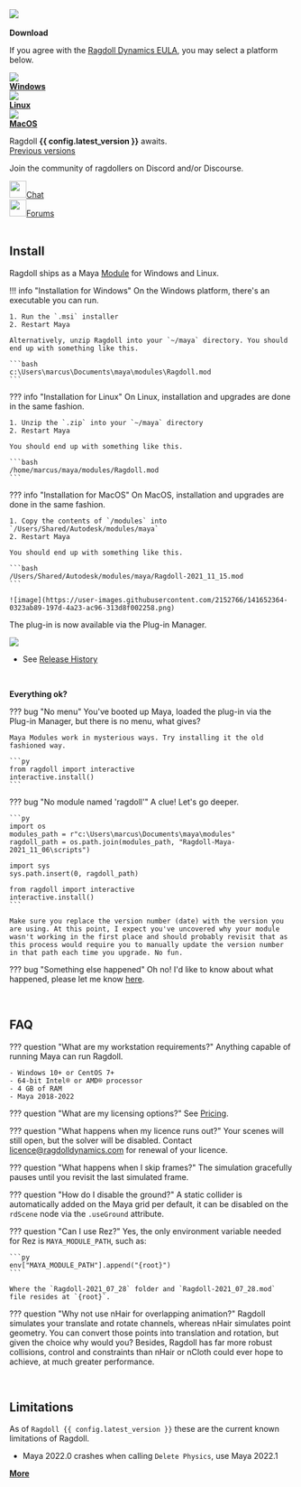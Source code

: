 <div class="hero-container">
    <img class="hero-image" src=/car14.png>
</div>

<br>

<div class="vboxlayout align-center justify-center">
    <!-- <h3>Download</h3> -->
    <b>Download</b>
    <p>If you agree with the <a href="https://ragdolldynamics.com/eula"><u>Ragdoll Dynamics EULA</u></a>, you may select a platform below.</p>
    <div class="hboxlayout align-center">
        <a style="max-height: 40px;" href="https://ragdolldynamics.com/download?platform=windows" class="button red"><div class="image"><img src=https://user-images.githubusercontent.com/2152766/126961293-8ab863bf-65c8-4e89-a25d-9bcbe4a63627.png></div><b>Windows</b></a>
        <a style="max-height: 40px;" href="https://ragdolldynamics.com/download?platform=linux" class="button blue"><div class="image"><img src=https://user-images.githubusercontent.com/2152766/126961293-8ab863bf-65c8-4e89-a25d-9bcbe4a63627.png></div><b>Linux</b></a>
        <a style="max-height: 40px;" href="https://ragdolldynamics.com/download?platform=linux" class="button green"><div class="image"><img src=https://user-images.githubusercontent.com/2152766/126961293-8ab863bf-65c8-4e89-a25d-9bcbe4a63627.png></div><b>MacOS</b></a>
    </div>
    <p class="text-align-center">Ragdoll <b>{{ config.latest_version }}</b> awaits.<br>
    <a href="https://files.ragdolldynamics.com">Previous versions</a></p>
    <p>Join the community of ragdollers on Discord and/or Discourse.</p>
    <div class="hboxlayout align-center justify-center">
        <div class="hboxlayout align-center"><img width=30 src=https://user-images.githubusercontent.com/2152766/127173502-8aada209-7cf0-42e0-84ee-18afeb29f826.png><a class="padding-left" href="https://discord.gg/JCHydekJqX">Chat</a></div>
        <div class="space"></div>
        <div class="hboxlayout align-center"><img width=30 src=https://user-images.githubusercontent.com/2152766/127173868-a8af18ca-c799-4017-be7c-6966abdd4443.png><a class="padding-left" href="https://forums.ragdolldynamics.com/">Forums</a></div>
        <div class="spacing"></div>
    </div>
</div>

<br>

## Install

Ragdoll ships as a Maya [Module](https://around-the-corner.typepad.com/adn/2012/07/distributing-files-on-maya-maya-modules.html) for Windows and Linux.

!!! info "Installation for Windows"
    On the Windows platform, there's an executable you can run.

    1. Run the `.msi` installer
    2. Restart Maya

    Alternatively, unzip Ragdoll into your `~/maya` directory. You should end up with something like this.

    ```bash
    c:\Users\marcus\Documents\maya\modules\Ragdoll.mod
    ```

??? info "Installation for Linux"
    On Linux, installation and upgrades are done in the same fashion.

    1. Unzip the `.zip` into your `~/maya` directory
    2. Restart Maya

    You should end up with something like this.

    ```bash
    /home/marcus/maya/modules/Ragdoll.mod
    ```

??? info "Installation for MacOS"
    On MacOS, installation and upgrades are done in the same fashion.

    1. Copy the contents of `/modules` into `/Users/Shared/Autodesk/modules/maya`
    2. Restart Maya

    You should end up with something like this.

    ```bash
    /Users/Shared/Autodesk/modules/maya/Ragdoll-2021_11_15.mod
    ```

    ![image](https://user-images.githubusercontent.com/2152766/141652364-0323ab89-197d-4a23-ac96-313d8f002258.png)

The plug-in is now available via the Plug-in Manager.

<img class="boxshadow" src=https://user-images.githubusercontent.com/2152766/111457614-55953380-8710-11eb-99a4-f2fb7cc67771.gif>

- See [Release History](/releases)

<br>

**Everything ok?**

??? bug "No menu"
    You've booted up Maya, loaded the plug-in via the Plug-in Manager, but there is no menu, what gives?

    Maya Modules work in mysterious ways. Try installing it the old fashioned way.

    ```py
    from ragdoll import interactive
    interactive.install()
    ```

??? bug "No module named 'ragdoll'"
    A clue! Let's go deeper.

    ```py
    import os
    modules_path = r"c:\Users\marcus\Documents\maya\modules"
    ragdoll_path = os.path.join(modules_path, "Ragdoll-Maya-2021_11_06\scripts")

    import sys
    sys.path.insert(0, ragdoll_path)

    from ragdoll import interactive
    interactive.install()
    ```

    Make sure you replace the version number (date) with the version you are using. At this point, I expect you've uncovered why your module wasn't working in the first place and should probably revisit that as this process would require you to manually update the version number in that path each time you upgrade. No fun.

??? bug "Something else happened"
    Oh no! I'd like to know about what happened, please let me know [here](mailto:support@ragdolldynamics.com).

<br>

## FAQ

??? question "What are my workstation requirements?"
    Anything capable of running Maya can run Ragdoll.

    - Windows 10+ or CentOS 7+
    - 64-bit Intel® or AMD® processor
    - 4 GB of RAM
    - Maya 2018-2022

??? question "What are my licensing options?"
    See [Pricing](https://ragdolldynamics.com/pricing).

??? question "What happens when my licence runs out?"
    Your scenes will still open, but the solver will be disabled. Contact [licence@ragdolldynamics.com](mailto:licence@ragdolldynamics.com) for renewal of your licence.

??? question "What happens when I skip frames?"
    The simulation gracefully pauses until you revisit the last simulated frame.

??? question "How do I disable the ground?"
    A static collider is automatically added on the Maya grid per default, it can be disabled on the `rdScene` node via the `.useGround` attribute.

??? question "Can I use Rez?"
    Yes, the only environment variable needed for Rez is `MAYA_MODULE_PATH`, such as:

    ```py
    env["MAYA_MODULE_PATH"].append("{root}")
    ```

    Where the `Ragdoll-2021_07_28` folder and `Ragdoll-2021_07_28.mod` file resides at `{root}`.

??? question "Why not use nHair for overlapping animation?"
    Ragdoll simulates your translate and rotate channels, whereas nHair simulates point geometry. You can convert those points into translation and rotation, but given the choice why would you? Besides, Ragdoll has far more robust collisions, control and constraints than nHair or nCloth could ever hope to achieve, at much greater performance.

<br>

## Limitations

As of `Ragdoll {{ config.latest_version }}` these are the current known limitations of Ragdoll.

- Maya 2022.0 crashes when calling `Delete Physics`, use Maya 2022.1

<div class="hboxlayout align-center">
    <a href="/releases/2021.04.23#known-issues" class="button blue"><b>More</b></a>
</div>
